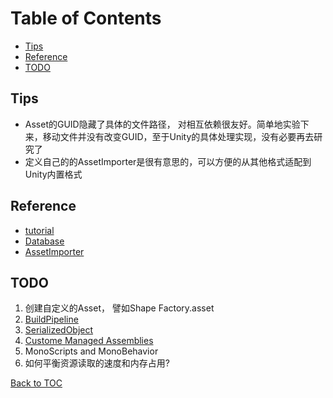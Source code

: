 
Table of Contents
=================

* [Tips](#tips)
* [Reference](#reference)
* [TODO](#todo)

Tips
----

* Asset的GUID隐藏了具体的文件路径， 对相互依赖很友好。简单地实验下来，移动文件并没有改变GUID，至于Unity的具体处理实现，没有必要再去研究了
* 定义自己的的AssetImporter是很有意思的，可以方便的从其他格式适配到Unity内置格式

Reference
---------

* [tutorial](https://learn.unity.com/tutorial/assets-resources-and-assetbundles#5c7f8528edbc2a002053b5a5)
* [Database](https://docs.unity3d.com/Manual/AssetDatabase.html)
* [AssetImporter](https://docs.unity3d.com/Manual/ScriptedImporters.html)

TODO
-----

1. 创建自定义的Asset， 譬如Shape Factory.asset
2. [BuildPipeline](https://docs.unity3d.com/Manual/BuildPlayerPipeline.html)
3. [SerializedObject](https://docs.unity3d.com/ScriptReference/SerializedObject.html)
4. [Custome Managed Assemblies](https://docs.unity3d.com/Manual/ScriptCompilationAssemblyDefinitionFiles.html)
5. MonoScripts and MonoBehavior
6. 如何平衡资源读取的速度和内存占用?

[Back to TOC](#table-of-contents)
